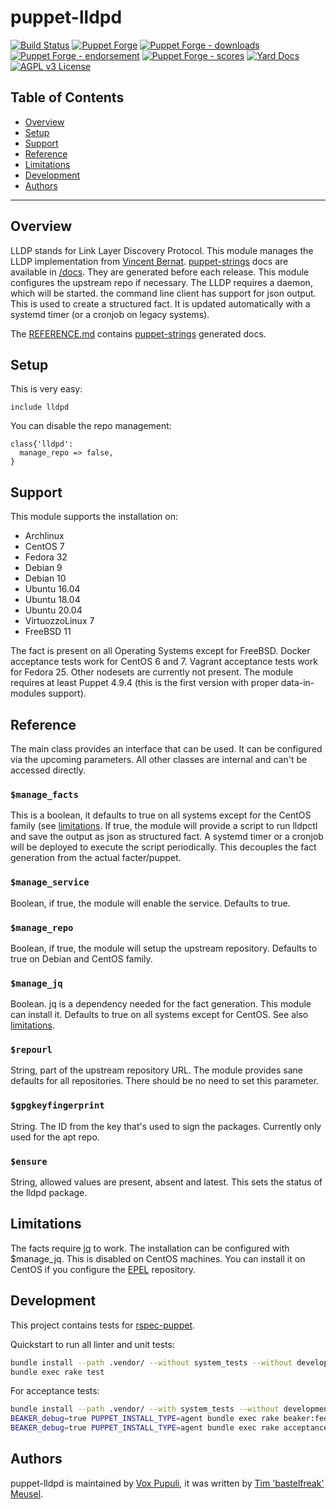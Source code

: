 # puppet-lldpd

[![Build Status](https://travis-ci.org/voxpupuli/puppet-lldpd.svg?branch=master)](https://travis-ci.org/voxpupuli/puppet-lldpd)
[![Puppet Forge](https://img.shields.io/puppetforge/v/puppet/lldpd.svg)](https://forge.puppetlabs.com/puppet/lldpd)
[![Puppet Forge - downloads](https://img.shields.io/puppetforge/dt/puppet/lldpd.svg)](https://forge.puppetlabs.com/puppet/lldpd)
[![Puppet Forge - endorsement](https://img.shields.io/puppetforge/e/puppet/lldpd.svg)](https://forge.puppetlabs.com/puppet/lldpd)
[![Puppet Forge - scores](https://img.shields.io/puppetforge/f/puppet/lldpd.svg)](https://forge.puppetlabs.com/puppet/lldpd)
[![Yard Docs](https://img.shields.io/badge/yard-docs-blue.svg)](https://github.com/voxpupuli/puppet-lldpd/blob/master/REFERENCE.md#reference)
[![AGPL v3 License](https://img.shields.io/github/license/voxpupuli/puppet-lldpd.svg)](LICENSE)

## Table of Contents

* [Overview](#overview)
* [Setup](#setup)
* [Support](#support)
* [Reference](#reference)
* [Limitations](#limitations)
* [Development](#development)
* [Authors](#authors)

----

## Overview

LLDP stands for Link Layer Discovery Protocol. This module manages the LLDP
implementation from [Vincent Bernat](https://vincentbernat.github.io/lldpd/).
[puppet-strings](https://github.com/puppetlabs/puppet-strings#puppet-strings)
docs are available in [/docs](/docs). They are generated before each release.
This module configures the upstream repo if necessary. The LLDP requires a
daemon, which will be started. the command line client has support for json
output. This is used to create a structured fact. It is updated automatically
with a systemd timer (or a cronjob on legacy systems).

The [REFERENCE.md](REFERENCE.md) contains [puppet-strings](https://github.com/puppetlabs/puppet-strings#puppet-strings)
generated docs.

## Setup

This is very easy:

```puppet
include lldpd
```

You can disable the repo management:

```puppet
class{'lldpd':
  manage_repo => false,
}
```

## Support

This module supports the installation on:

* Archlinux
* CentOS 7
* Fedora 32
* Debian 9
* Debian 10
* Ubuntu 16.04
* Ubuntu 18.04
* Ubuntu 20.04
* VirtuozzoLinux 7
* FreeBSD 11

The fact is present on all Operating Systems except for FreeBSD. Docker
acceptance tests work for CentOS 6 and 7. Vagrant acceptance tests work for
Fedora 25. Other nodesets are currently not present. The module requires at
least Puppet 4.9.4 (this is the first version with proper data-in-modules
support).


## Reference

The main class provides an interface that can be used. It can be configured via
the upcoming parameters. All other classes are internal and can't be accessed
directly.

### `$manage_facts`

This is a boolean, it defaults to true on all systems except for the CentOS
family (see [limitations](#limitations). If true, the module will provide
a script to run lldpctl and save the output as json as structured fact. A
systemd timer or a cronjob will be deployed to execute the script periodically.
This decouples the fact generation from the actual facter/puppet.

### `$manage_service`

Boolean, if true, the module will enable the service. Defaults to true.

### `$manage_repo`

Boolean, if true, the module will setup the upstream repository. Defaults to
true on Debian and CentOS family.

### `$manage_jq`

Boolean. jq is a dependency needed for the fact generation. This module can
install it. Defaults to true on all systems except for CentOS. See also
[limitations](#limitations).

### `$repourl`

String, part of the upstream repository URL. The module provides sane defaults
for all repositories. There should be no need to set this parameter.

### `$gpgkeyfingerprint`
String. The ID from the key that's used to sign the packages. Currently only
used for the apt repo.

### `$ensure`

String, allowed values are present, absent and latest. This sets the status of
the lldpd package.

## Limitations

The facts require [jq](https://stedolan.github.io/jq/) to work. The installation
can be configured with $manage\_jq. This is disabled on CentOS machines. You
can install it on CentOS if you configure the [EPEL](https://fedoraproject.org/wiki/EPEL)
repository.

## Development

This project contains tests for [rspec-puppet](http://rspec-puppet.com/).

Quickstart to run all linter and unit tests:

```bash
bundle install --path .vendor/ --without system_tests --without development --without release
bundle exec rake test
```

For acceptance tests:

```bash
bundle install --path .vendor/ --with system_tests --without development --without release
BEAKER_debug=true PUPPET_INSTALL_TYPE=agent bundle exec rake beaker:fedora-25-x64
BEAKER_debug=true PUPPET_INSTALL_TYPE=agent bundle exec rake acceptance BEAKER_set=docker/centos-7
```

## Authors

puppet-lldpd is maintained by [Vox Pupuli](https://voxpupuli.org), it was written by [Tim 'bastelfreak' Meusel](https://github.com/bastelfreak).
